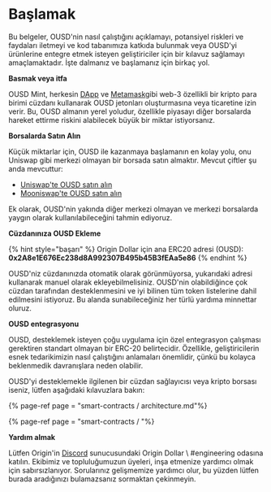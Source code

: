 # Başlamak

Bu belgeler, OUSD'nin nasıl çalıştığını açıklamayı, potansiyel riskleri ve faydaları iletmeyi ve kod tabanımıza katkıda bulunmak veya OUSD'yi ürünlerine entegre etmek isteyen geliştiriciler için bir kılavuz sağlamayı amaçlamaktadır. İşte dalmanız ve başlamanız için birkaç yol.

**Basmak veya itfa**

OUSD Mint, herkesin [DApp](www.ousd.com) ve [Metamask](https://www.metamask.io)gibi web-3 özellikli bir kripto para birimi cüzdanı kullanarak OUSD jetonları oluşturmasına veya ticaretine izin verir. Bu, OUSD almanın yerel yoludur, özellikle piyasayı diğer borsalarda hareket ettirme riskini alabilecek büyük bir miktar istiyorsanız.

**Borsalarda Satın Alın**

Küçük miktarlar için, OUSD ile kazanmaya başlamanın en kolay yolu, onu Uniswap gibi merkezi olmayan bir borsada satın almaktır. Mevcut çiftler şu anda mevcuttur:

* [Uniswap'te OUSD satın alın](https://app.uniswap.org/#/swap?outputCurrency=0x2A8e1E676Ec238d8A992307B495b45B3fEAa5e86)
* [Mooniswap'te OUSD satın alın](https://mooniswap.exchange/#/swap?outputToken=0x2a8e1e676ec238d8a992307b495b45b3feaa5e86)

Ek olarak, OUSD'nin yakında diğer merkezi olmayan ve merkezi borsalarda yaygın olarak kullanılabileceğini tahmin ediyoruz.

**Cüzdanınıza OUSD Ekleme**

{% hint style="başarı" %}
Origin Dollar için ana ERC20 adresi \(OUSD\):   
**0x2A8e1E676Ec238d8A992307B495b45B3fEAa5e86**
{% endhint %}

OUSD'niz cüzdanınızda otomatik olarak görünmüyorsa, yukarıdaki adresi kullanarak manuel olarak ekleyebilmelisiniz. OUSD'nin olabildiğince çok cüzdan tarafından desteklenmesini ve iyi bilinen tüm token listelerine dahil edilmesini istiyoruz. Bu alanda sunabileceğiniz her türlü yardıma minnettar oluruz.

**OUSD entegrasyonu**

OUSD, desteklemek isteyen çoğu uygulama için özel entegrasyon çalışması gerektiren standart olmayan bir ERC-20 belirtecidir. Özellikle, geliştiricilerin esnek tedarikimizin nasıl çalıştığını anlamaları önemlidir, çünkü bu kolayca beklenmedik davranışlara neden olabilir.

OUSD'yi desteklemekle ilgilenen bir cüzdan sağlayıcısı veya kripto borsası iseniz, lütfen aşağıdaki kılavuzlara bakın:

{% page-ref page = "smart-contracts / architecture.md"%}

{% page-ref page = "smart-contracts / "%}

**Yardım almak**

Lütfen Origin'in [Discord](www.originprotocol.com/discord) sunucusundaki Origin Dollar \ #engineering odasına katılın.  Ekibimiz ve topluluğumuzun üyeleri, inşa etmenize yardımcı olmak için sabırsızlanıyor. Sorularınız gelişmemize yardımcı olur, bu yüzden lütfen burada aradığınızı bulamazsanız sormaktan çekinmeyin.

